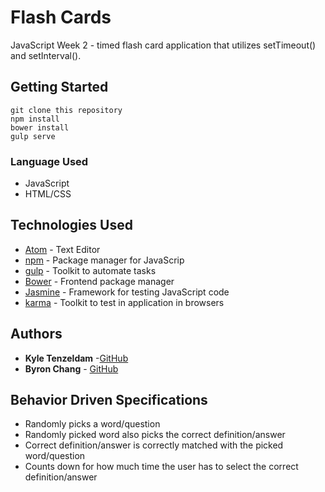 # Flash Cards
JavaScript Week 2 - timed flash card application that utilizes setTimeout() and setInterval().
## Getting Started
```
git clone this repository
npm install
bower install
gulp serve
```

### Language Used
- JavaScript
- HTML/CSS

## Technologies Used
- [Atom](https://atom.io/) - Text Editor
- [npm](https://www.npmjs.com/) - Package manager for JavaScrip
- [gulp](https://gulpjs.com/) - Toolkit to automate tasks
- [Bower](https://bower.io/) - Frontend package manager
- [Jasmine](https://jasmine.github.io/) - Framework for testing JavaScript code
- [karma](https://karma-runner.github.io/2.0/index.html) - Toolkit to test in application in browsers

## Authors
- **Kyle Tenzeldam** -[GitHub](https://github.com/ktenzel)
- **Byron Chang** - [GitHub](https://github.com/thebyronc)

## Behavior Driven Specifications
- Randomly picks a word/question
- Randomly picked word also picks the correct definition/answer
- Correct definition/answer is correctly matched with the picked word/question
- Counts down for how much time the user has to select the correct definition/answer
